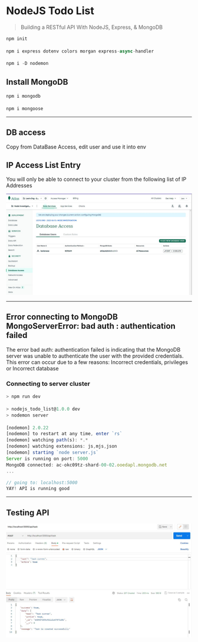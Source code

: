 # NodeJS Todo List

> Building a RESTful API With NodeJS, Express, & MongoDB

```js
npm init

npm i express dotenv colors morgan express-async-handler

npm i -D nodemon
```

## Install MongoDB

```js
npm i mongodb

npm i mongoose
```

---

## DB access

Copy from DataBase Access, edit user and use it into env

## IP Access List Entry

You will only be able to connect to your cluster from the following list of IP Addresses

![Mongodb Atlas Cluster]('/../imgs/mongodb-Atlas.jpg)

---

## Error connecting to MongoDB MongoServerError: bad auth : authentication failed

The error bad auth: authentication failed is indicating that the MongoDB server was unable to authenticate the user with the provided credentials. This error can occur due to a few reasons: Incorrect credentials, privileges or Incorrect database

### Connecting to server cluster

```js
> npm run dev

> nodejs_todo_list@1.0.0 dev
> nodemon server

[nodemon] 2.0.22
[nodemon] to restart at any time, enter `rs`
[nodemon] watching path(s): *.*
[nodemon] watching extensions: js,mjs,json
[nodemon] starting `node server.js`
Server is running on port: 5000
MongoDB connected: ac-okc09tz-shard-00-02.ooedapl.mongodb.net
...
```

```js
// going to: localhost:5000
YAY! API is running good
```

---

## Testing API

![PostMan API testing](./imgs/testing-API.jpg)
